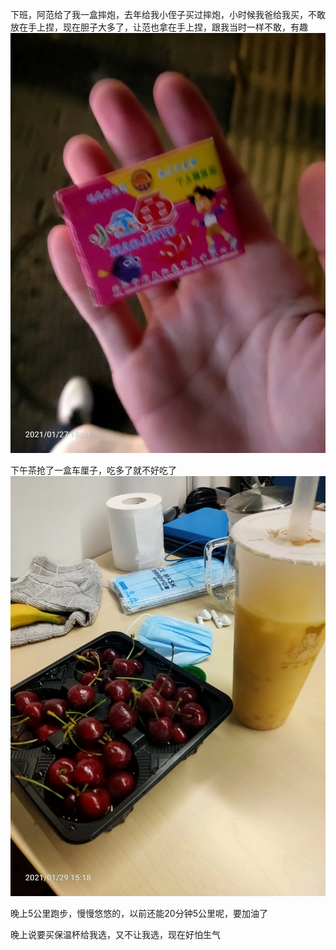 下班，阿范给了我一盒摔炮，去年给我小侄子买过摔炮，小时候我爸给我买，不敢放在手上捏，现在胆子大多了，让范也拿在手上捏，跟我当时一样不敢，有趣
![](../../img/6904315-93ae2e2b60933b72.jpg)

下午茶抢了一盒车厘子，吃多了就不好吃了
![](../../img/6904315-2ac112127ea77994.jpg)


晚上5公里跑步，慢慢悠悠的，以前还能20分钟5公里呢，要加油了

晚上说要买保温杯给我选，又不让我选，现在好怕生气
